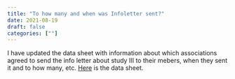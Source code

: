 ```yaml
---
title: "To how many and when was Infoletter sent?"
date: 2021-08-19
draft: false
categories: [""]
---
```


I have updated the data sheet with information about which associations agreed to send the info letter about study III to their mebers, when they sent it and to how many, etc. [Here](https://lu.app.box.com/file/848487188235) is the data sheet.
